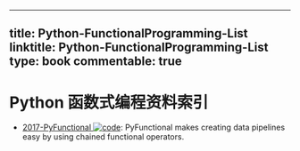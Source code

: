
---
title: Python-FunctionalProgramming-List
linktitle: Python-FunctionalProgramming-List
type: book
commentable: true
---

# Python 函数式编程资料索引

- [2017-PyFunctional ![code](https://ng-tech.icu/assets/code.svg)](https://github.com/EntilZha/PyFunctional): PyFunctional makes creating data pipelines easy by using chained functional operators.

    